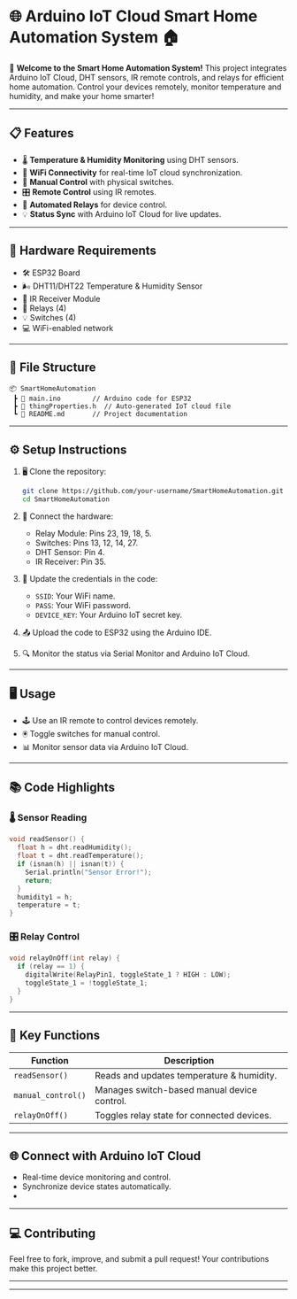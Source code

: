 

# 🌐 Arduino IoT Cloud Smart Home Automation System 🏠

🚀 **Welcome to the Smart Home Automation System!** This project integrates Arduino IoT Cloud, DHT sensors, IR remote controls, and relays for efficient home automation. Control your devices remotely, monitor temperature and humidity, and make your home smarter!  

---

## 📋 **Features**  
- 🌡️ **Temperature & Humidity Monitoring** using DHT sensors.  
- 📡 **WiFi Connectivity** for real-time IoT cloud synchronization.  
- 📱 **Manual Control** with physical switches.  
- 🎛️ **Remote Control** using IR remotes.  
- 🔄 **Automated Relays** for device control.  
- 💡 **Status Sync** with Arduino IoT Cloud for live updates.  

---

## 🔧 **Hardware Requirements**  
- 🛠️ ESP32 Board  
- 🌬️ DHT11/DHT22 Temperature & Humidity Sensor  
- 📡 IR Receiver Module  
- 🔌 Relays (4)  
- 💡 Switches (4)  
- 💻 WiFi-enabled network  

---

## 📂 **File Structure**  
```plaintext
📦 SmartHomeAutomation  
 ┣ 📜 main.ino        // Arduino code for ESP32  
 ┣ 📜 thingProperties.h  // Auto-generated IoT cloud file  
 ┗ 📄 README.md       // Project documentation  
```

---

## ⚙️ **Setup Instructions**  
1. 🖥️ Clone the repository:  
   ```bash
   git clone https://github.com/your-username/SmartHomeAutomation.git
   cd SmartHomeAutomation
   ```
2. 🔌 Connect the hardware:  
   - Relay Module: Pins 23, 19, 18, 5.  
   - Switches: Pins 13, 12, 14, 27.  
   - DHT Sensor: Pin 4.  
   - IR Receiver: Pin 35.  

3. 📶 Update the credentials in the code:  
   - `SSID`: Your WiFi name.  
   - `PASS`: Your WiFi password.  
   - `DEVICE_KEY`: Your Arduino IoT secret key.  

4. 📤 Upload the code to ESP32 using the Arduino IDE.  

5. 🔍 Monitor the status via Serial Monitor and Arduino IoT Cloud.

---

## 🖥️ **Usage**  
- 🕹️ Use an IR remote to control devices remotely.  
- 🖲️ Toggle switches for manual control.  
- 📊 Monitor sensor data via Arduino IoT Cloud.  

---

## 📚 **Code Highlights**  

### 🌡️ **Sensor Reading**  
```cpp
void readSensor() {
  float h = dht.readHumidity();
  float t = dht.readTemperature();
  if (isnan(h) || isnan(t)) {
    Serial.println("Sensor Error!");
    return;
  }
  humidity1 = h;
  temperature = t;
}
```

### 🎛️ **Relay Control**  
```cpp
void relayOnOff(int relay) {
  if (relay == 1) {
    digitalWrite(RelayPin1, toggleState_1 ? HIGH : LOW);
    toggleState_1 = !toggleState_1;
  }
}
```

---

## 🌟 **Key Functions**  
| Function             | Description                                |  
|----------------------|--------------------------------------------|  
| `readSensor()`       | Reads and updates temperature & humidity. |  
| `manual_control()`   | Manages switch-based manual device control.|  
| `relayOnOff()`       | Toggles relay state for connected devices. |  

---

## 🌐 **Connect with Arduino IoT Cloud**  
- Real-time device monitoring and control.  
- Synchronize device states automatically.
- 
---

## 💻 **Contributing**  
Feel free to fork, improve, and submit a pull request! Your contributions make this project better.  

---


---
